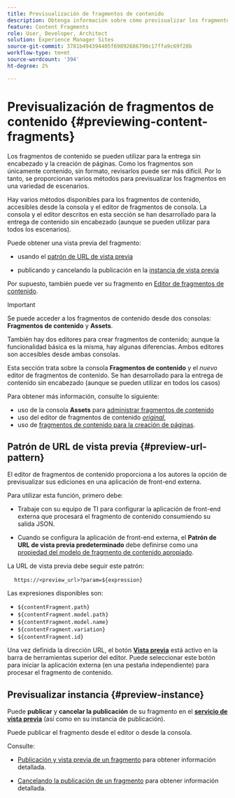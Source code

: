 ```yaml
---
title: Previsualización de fragmentos de contenido
description: Obtenga información sobre cómo previsualizar los fragmentos de contenido mediante una serie de métodos.
feature: Content Fragments
role: User, Developer, Architect
solution: Experience Manager Sites
source-git-commit: 3781b494394405f69892686790c17ffa9c69f28b
workflow-type: tm+mt
source-wordcount: '394'
ht-degree: 2%

---
```


# Previsualización de fragmentos de contenido {#previewing-content-fragments}

Los fragmentos de contenido se pueden utilizar para la entrega sin encabezado y la creación de páginas. Como los fragmentos son únicamente contenido, sin formato, revisarlos puede ser más difícil. Por lo tanto, se proporcionan varios métodos para previsualizar los fragmentos en una variedad de escenarios.

Hay varios métodos disponibles para los fragmentos de contenido, accesibles desde la consola y el editor de fragmentos de consola. La consola y el editor descritos en esta sección se han desarrollado para la entrega de contenido sin encabezado (aunque se pueden utilizar para todos los escenarios).

Puede obtener una vista previa del fragmento:

* usando el [patrón de URL de vista previa](#preview-url-pattern)

* publicando y cancelando la publicación en la [instancia de vista previa](#preview-instance)

<!--
* with a HTML template, using **[Preview]()** from the Content Fragments console
-->

Por supuesto, también puede ver su fragmento en [Editor de fragmentos de contenido](/help/sites-cloud/administering/content-fragments/authoring.md).

>[!IMPORTANT]
>
>Se puede acceder a los fragmentos de contenido desde dos consolas: **Fragmentos de contenido** y **Assets**.
>
>También hay dos editores para crear fragmentos de contenido; aunque la funcionalidad básica es la misma, hay algunas diferencias. Ambos editores son accesibles desde ambas consolas.
>
>Esta sección trata sobre la consola **Fragmentos de contenido** y el *nuevo* editor de fragmentos de contenido. Se han desarrollado para la entrega de contenido sin encabezado (aunque se pueden utilizar en todos los casos)
>
>Para obtener más información, consulte lo siguiente:
>
>* uso de la consola **Assets** para [administrar fragmentos de contenido](/help/assets/content-fragments/content-fragments-managing.md)
>* uso del editor de fragmentos de contenido [*original*](/help/assets/content-fragments/content-fragments-variations.md),
>* uso de [fragmentos de contenido para la creación de páginas](/help/sites-cloud/authoring/fragments/content-fragments.md).

## Patrón de URL de vista previa {#preview-url-pattern}

El editor de fragmentos de contenido proporciona a los autores la opción de previsualizar sus ediciones en una aplicación de front-end externa.

Para utilizar esta función, primero debe:

* Trabaje con su equipo de TI para configurar la aplicación de front-end externa que procesará el fragmento de contenido consumiendo su salida JSON.

* Cuando se configura la aplicación de front-end externa, el **Patrón de URL de vista previa predeterminado** debe definirse como una [propiedad del modelo de fragmento de contenido apropiado](/help/sites-cloud/administering/content-fragments/managing-content-fragment-models.md#model-properties).

La URL de vista previa debe seguir este patrón:

    `https://<preview_url>?param=${expression}`

Las expresiones disponibles son:

* `${contentFragment.path}`
* `${contentFragment.model.path}`
* `${contentFragment.model.name}`
* `${contentFragment.variation}`
* `${contentFragment.id}`

Una vez definida la dirección URL, el botón **[Vista previa](/help/sites-cloud/administering/content-fragments/authoring.md#preview-content-fragment)** está activo en la barra de herramientas superior del editor. Puede seleccionar este botón para iniciar la aplicación externa (en una pestaña independiente) para procesar el fragmento de contenido.

## Previsualizar instancia {#preview-instance}

Puede **publicar** y **cancelar la publicación** de su fragmento en el **[servicio de vista previa](/help/headless/deployment/architecture.md)** (así como en su instancia de publicación).

Puede publicar el fragmento desde el editor o desde la consola.

Consulte:

* [Publicación y vista previa de un fragmento](/help/sites-cloud/administering/content-fragments/managing.md#publishing-and-previewing-a-fragment) para obtener información detallada.

* [Cancelando la publicación de un fragmento](/help/sites-cloud/administering/content-fragments/managing.md#unpublishing-a-fragment) para obtener información detallada.

<!--
## Preview based on a HTML Template {#preview-based-on-a-html-template}

The Content Fragment console provides a **Preview** option for every fragment.

The icon can be selected to open a dialog that represents the fragment based on a HTML template. You can use the default template, or develop and load your own.
-->
